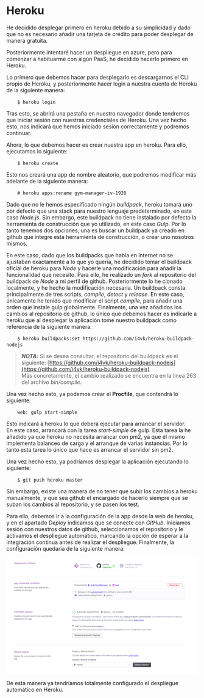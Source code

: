 # Heroku

He decidido desplegar primero en heroku debido a su simplicidad y dado que no es necesario añadir una tarjeta de crédito para poder desplegar de manera gratuita.

Posteriormente intentaré hacer un despliegue en azure, pero para comenzar a habituarme con algún PaaS, he decidido hacerlo primero en Heroku.

Lo primero que debemos hacer para desplegarlo es descargarnos el CLI propio de Heroku, y posteriormente hacer login a nuestra cuenta de Heroku de la siguiente manera:

        $ heroku login

Tras esto, se abrirá una pestaña en nuestro navegador donde tendremos que iniciar sesión con nuestras credenciales de Heroku. Una vez hecho esto, nos indicará que hemos iniciado sesión correctamente y podremos continuar.

Ahora, lo que debemos hacer es crear nuestra app en heroku. Para ello, ejecutamos lo siguiente:

        $ heroku create

Esto nos creará una app de nombre aleatorio, que podremos modificar más adelante de la siguiente manera:

        # heroku apps:rename gym-manager-iv-1920

Dado que no le hemos especificado ningún *buildpack*, heroku tomará uno por defecto que una stack para nuestro lenguaje predeterminado, en este caso *Node.js*. Sin embargo, este buildpack no tiene instalado por defecto la herramienta de construcción que yo utilizado, en este caso *Gulp*. Por lo tanto tenemos dos opciones, una es buscar un buildpack ya creado en github que integre esta herramienta de construcción, o crear uno nosotros mismos.

En este caso, dado que los buildpacks que había en internet no se ajustaban exactamente a lo que yo quería, he decidido tomar el buildpack oficial de heroku para *Node* y hacerle una modificación para añadir la funcionalidad que necesito. Para ello, he realizado un *fork* al repositorio del buildpack de *Node* a mi perfil de github. Posteriormente lo he clonado localmente, y he hecho la modificación necesaria. Un buildpack consta principalmente de tres scripts, *compile*, *detect* y *release*. En este caso, únicamente he tenido que modificar el script *compile*, para añadir una orden que instale gulp globalmente. Finalmente, una vez añadidos los cambios al repositorio de github, lo único que debemos hacer es indicarle a heroku que al desplegar la aplicación tome nuestro buildpack como referencia de la siguiente manera:

        $ heroku buildpacks:set https://github.com/i4vk/heroku-buildpack-nodejs

> **_NOTA:_**  Si se desea consultar, el repositorio del buildpack es el siguiente: [https://github.com/i4vk/heroku-buildpack-nodejs](https://github.com/i4vk/heroku-buildpack-nodejs)  
> Más concretamente, el cambio realizado se encuentra en la línea 263 del archivo *bin/compile*.

Una vez hecho esto, ya podemos crear el **Procfile**, que contendrá lo siguiente:

        web: gulp start-simple

Esto indicará a heroku lo que deberá ejecutar para arrancar el servidor.  
En este caso, arrancará con la tarea *start-simple* de gulp. Esta tarea la he añadido ya que heroku no necesita arrancar con pm2, ya que él mismo implementa balanceo de carga y el arranque de varias instancias. Por lo tanto esta tarea lo único que hace es arrancar el servidor sin pm2.

Una vez hecho esto, ya podríamos desplegar la aplicación ejecutando lo siguiente:

        $ git push heroku master

Sin embargo, existe una manera de no tener que subir los cambios a heroku manualmente, y que sea github el encargado de hacerlo siempre que se suban los cambios al repositorio, y se pasen los test.

Para ello, debemos ir a la configuración de la app desde la web de heroku, y en el apartado *Deploy* indicamos que se conecte con *GitHub*. Iniciamos sesión con nuestros datos de github, seleccionamos el repositorio y le activamos el despliegue automático, marcando la opción de esperar a la integración continua antes de realizar el despliegue. Finalmente, la configuración quedaría de la siguiente manera:

![](./images/despliegue_automatico_heroku.png)

De esta manera ya tendríamos totalmente configurado el despliegue automático en Heroku.